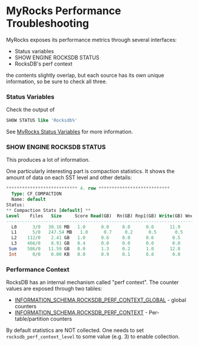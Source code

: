 # MyRocks Performance Troubleshooting

MyRocks exposes its performance metrics through several interfaces:

- Status variables
- SHOW ENGINE ROCKSDB STATUS
- RocksDB's perf context

the contents slightly overlap, but each source has its own unique information, so be sure to check all three.

### Status Variables

Check the output of

```sql
SHOW STATUS like 'Rocksdb%'
```

See [MyRocks Status Variables](/columns-storage-engines-and-plugins/storage-engines/myrocks/myrocks-status-variables/) for more information.

### SHOW ENGINE ROCKSDB STATUS

This produces a lot of information.

One particularly interesting part is compaction statistics. It shows the amount of data on each SST level and other details:

```sql
*************************** 4. row ***************************
  Type: CF_COMPACTION
  Name: default
Status: 
** Compaction Stats [default] **
Level    Files   Size     Score Read(GB)  Rn(GB) Rnp1(GB) Write(GB) Wnew(GB) Moved(GB) W-Amp Rd(MB/s) Wr(MB/s) Comp(sec) Comp(cnt) Avg(sec) KeyIn KeyDrop
----------------------------------------------------------------------------------------------------------------------------------------------------------
  L0      3/0   30.16 MB   1.0      0.0     0.0      0.0      11.9     11.9       0.0   1.0      0.0     76.6       159       632    0.251       0      0
  L1      5/0   247.54 MB   1.0      0.7     0.2      0.5       0.5      0.0      11.6   2.6     58.5     44.1        12         4    2.926     30M    10M
  L2    112/0    2.41 GB   1.0      0.6     0.0      0.6       0.5     -0.1      11.4  43.4     55.2     45.9        11         1   10.827     21M  3588K
  L3    466/0    8.91 GB   0.4      0.0     0.0      0.0       0.0      0.0       8.9   0.0      0.0      0.0         0         0    0.000       0      0
 Sum    586/0   11.59 GB   0.0      1.3     0.2      1.0      12.8     11.8      32.0   1.1      7.1     72.6       181       637    0.284     52M    13M
 Int      0/0    0.00 KB   0.0      0.9     0.1      0.8       0.8      0.0       0.1  20.5     48.4     45.3        19         6    3.133     33M  3588K
```

### Performance Context

RocksDB has an internal mechanism called "perf context".  The counter values are exposed through two tables:

- [INFORMATION_SCHEMA.ROCKSDB_PERF_CONTEXT_GLOBAL](/kb/en/information-schema-rocksdb_perf_context_global-table/)  - global counters
- [INFORMATION_SCHEMA.ROCKSDB_PERF_CONTEXT](/kb/en/information-schema-rocksdb_perf_context-table/) - Per-table/partition counters

By default statistics are NOT collected.  One needs to set `rocksdb_perf_context_level` to some value (e.g. 3) to enable collection.
